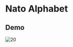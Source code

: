 # Nato Alphabet
## Demo
![20](https://github.com/user-attachments/assets/0feab0de-2fe6-4c35-b0e5-cf422e93bbee)
